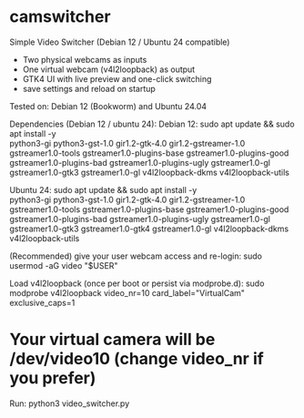 # camswitcher

Simple Video Switcher (Debian 12 / Ubuntu 24 compatible)
- Two physical webcams as inputs
- One virtual webcam (v4l2loopback) as output
- GTK4 UI with live preview and one-click switching
- save settings and reload on startup

Tested on: Debian 12 (Bookworm) and Ubuntu 24.04

Dependencies (Debian 12 / ubuntu 24):
Debian 12:
 sudo apt update && sudo apt install -y \
    python3-gi python3-gst-1.0 gir1.2-gtk-4.0 gir1.2-gstreamer-1.0 \
    gstreamer1.0-tools gstreamer1.0-plugins-base gstreamer1.0-plugins-good \
    gstreamer1.0-plugins-bad gstreamer1.0-plugins-ugly gstreamer1.0-gl \
    gstreamer1.0-gtk3 gstreamer1.0-gl v4l2loopback-dkms v4l2loopback-utils
   

Ubuntu 24:
sudo apt update && sudo apt install -y \
    python3-gi python3-gst-1.0 gir1.2-gtk-4.0 gir1.2-gstreamer-1.0 \
    gstreamer1.0-tools gstreamer1.0-plugins-base gstreamer1.0-plugins-good \
    gstreamer1.0-plugins-bad gstreamer1.0-plugins-ugly gstreamer1.0-gl \
    gstreamer1.0-gtk3 gstreamer1.0-gtk4 gstreamer1.0-gl v4l2loopback-dkms v4l2loopback-utils

(Recommended) give your user webcam access and re-login:
  sudo usermod -aG video "$USER"

Load v4l2loopback (once per boot or persist via modprobe.d):
  sudo modprobe v4l2loopback video_nr=10 card_label="VirtualCam" exclusive_caps=1
  # Your virtual camera will be /dev/video10 (change video_nr if you prefer)

Run:
  python3 video_switcher.py


